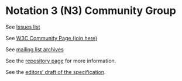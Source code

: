 # Notation 3 (N3) Community Group

See [Issues list](https://github.com/w3c/N3/issues)

See [W3C Community Page (join here)](https://www.w3.org/community/n3-dev/)

See [mailing list archives](https://lists.w3.org/Archives/Public/public-n3-dev/)

See the [repository page](https://w3c.github.io/N3/) for more information.

See the [editors’ draft of the specification](https://w3c.github.io/N3/spec/).
